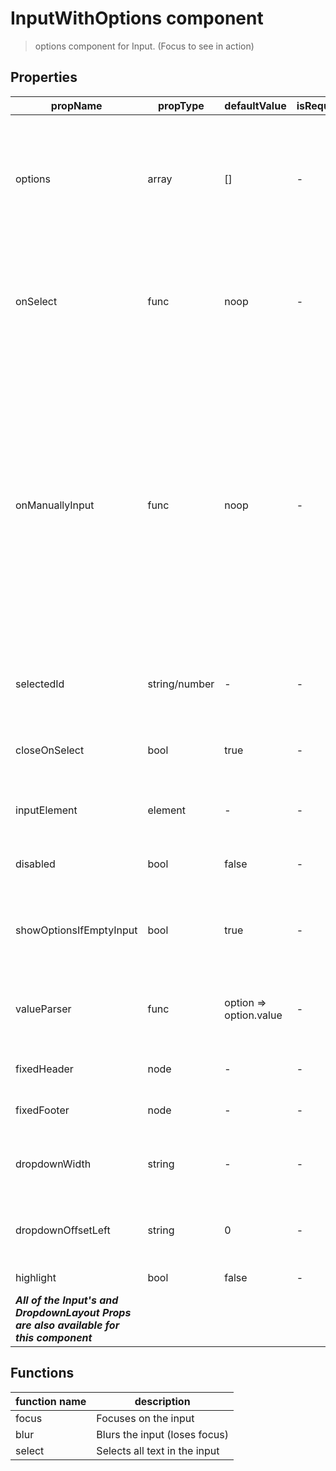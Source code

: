 # InputWithOptions component

> options component for Input. (Focus to see in action)

## Properties

| propName | propType | defaultValue | isRequired | description |
|----------|----------|--------------|------------|-------------|
| options | array | [] | - | Array of objects to display as options when focused. Objects can include *text* and *node* |
| onSelect | func | noop | - | Callback when the user selects one of the selections. Called with the selection. |
| onManuallyInput | func | noop | - | Callback when the user pressed the Enter key or Tab key after he wrote in the Input field - meaning the user selected something not in the list, this function will return a suggested option as the second parameter if found one |
| selectedId | string/number | - | - | The id of the selected option in the list |
| closeOnSelect | bool | true | - | Should the options container close on selection |
| inputElement | element | - | - | Set the component input element |
| disabled | bool | false | - |  when set to true this component is disabled |
| showOptionsIfEmptyInput | bool | true | - |  controls whether to show options if input is empty |
| valueParser | func | option => option.value | - | function that extracts the value from an option |
| fixedHeader | node | - | - | A fixed header to the list |
| fixedFooter | node | - | - | A fixed footer to the list |
| dropdownWidth | string | - | - | An optional custom width for the dropdown |
| dropdownOffsetLeft | string | 0 | - | An optional horizontal offset to the dropdown |
| highlight | bool | false | - | Enables highlighting |
| ***All of the Input's and DropdownLayout Props are also available for this component*** | | | | |

## Functions

| function name | description |
|---------------|-------------|
| focus | Focuses on the input |
| blur | Blurs the input (loses focus) |
| select | Selects all text in the input |
